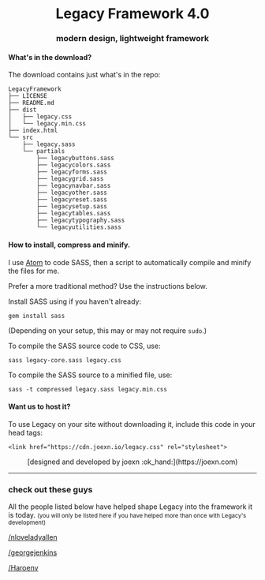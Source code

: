 <h1 align="center"> Legacy Framework 4.0 </h1>
<h3 align="center"> modern design, lightweight framework </h3>

#### What's in the download?

The download contains just what's in the repo:

```
LegacyFramework
├── LICENSE
├── README.md
├── dist
│   ├── legacy.css
│   └── legacy.min.css
├── index.html
└── src
    ├── legacy.sass
    └── partials
        ├── legacybuttons.sass
        ├── legacycolors.sass
        ├── legacyforms.sass
        ├── legacygrid.sass
        ├── legacynavbar.sass
        ├── legacyother.sass
        ├── legacyreset.sass
        ├── legacysetup.sass
        ├── legacytables.sass
        ├── legacytypography.sass
        └── legacyutilities.sass
```

#### How to install, compress and minify.

I use [Atom](https://atom.io) to code SASS, then a script to automatically compile and minify the files for me.

Prefer a more traditional method? Use the instructions below.

Install SASS using if you haven't already:

    gem install sass

(Depending on your setup, this may or may not require `sudo`.)

To compile the SASS source code to CSS, use:

    sass legacy-core.sass legacy.css

To compile the SASS source to a minified file, use:

    sass -t compressed legacy.sass legacy.min.css

#### Want us to host it?

To use Legacy on your site without downloading it, include this code in your head tags:

    <link href="https://cdn.joexn.io/legacy.css" rel="stylesheet">

<center>[designed and developed by joexn :ok_hand:](https://joexn.com)</center>

- - -

### check out these guys


All the people listed below have helped shape Legacy into the framework it is today.
<small>(you will only be listed here if you have helped more than once with Legacy's development)</small>

[/nloveladyallen](https://github.com/nloveladyallen)

[/georgejenkins](https://github.com/georgejenkins)

[/Haroenv](https://github.com/Haroenv)
